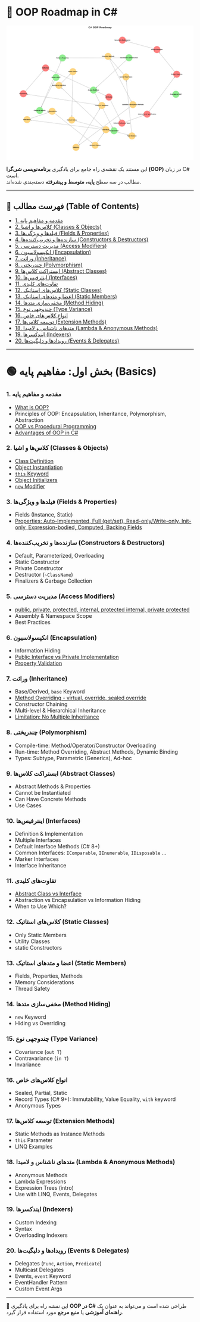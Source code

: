 ﻿# 🚀 OOP Roadmap in C#

![](../OOP_Roadmap.jpg)

این مستند یک نقشه‌ی راه جامع برای یادگیری **برنامه‌نویسی شی‌گرا (OOP)** در زبان C# است.  
مطالب در سه سطح **پایه، متوسط و پیشرفته** دسته‌بندی شده‌اند.

---


## 📑 فهرست مطالب (Table of Contents)

- [1. مقدمه و مفاهیم پایه](#1-مقدمه-و-مفاهیم-پایه)
- [2. کلاس‌ها و اشیا (Classes & Objects)](#2-کلاسها-و-اشیا-classes--objects)
- [3. فیلدها و ویژگی‌ها (Fields & Properties)](#3-فیلدها-و-ویژگیها-fields--properties)
- [4. سازنده‌ها و تخریب‌کننده‌ها (Constructors & Destructors)](#4-سازندهها-و-تخریبکنندهها-constructors--destructors)
- [5. مدیریت دسترسی (Access Modifiers)](#5-مدیریت-دسترسی-access-modifiers)
- [6. انکپسولاسیون (Encapsulation)](#6-انکپسولاسیون-encapsulation)
- [7. وراثت (Inheritance)](#7-وراثت-inheritance)
- [8. چندریختی (Polymorphism)](#8-چندریختی-polymorphism)
- [9. ابستراکت کلاس‌ها (Abstract Classes)](#9-ابستراکت-کلاسه-abstract-classes)
- [10. اینترفیس‌ها (Interfaces)](#10-اینترفیسها-interfaces)
- [11. تفاوت‌های کلیدی](#11-تفاوتهای-کلیدی)
- [12. کلاس‌های استاتیک (Static Classes)](#12-کلاسه-استاتیک-static-classes)
- [13. اعضا و متدهای استاتیک (Static Members)](#13-اعضا-و-متدهای-استاتیک-static-members)
- [14. مخفی‌سازی متدها (Method Hiding)](#14-مخفیسازی-متدها-method-hiding)
- [15. چندوجهی نوع (Type Variance)](#15-چندوجهی-نوع-type-variance)
- [16. انواع کلاس‌های خاص](#16-انواع-کلاسه-خاص)
- [17. توسعه کلاس‌ها (Extension Methods)](#17-توسعه-کلاسه-extension-methods)
- [18. متدهای ناشناس و لامبدا (Lambda & Anonymous Methods)](#18-متدهای-ناشناس-و-لامبدا-lambda--anonymous-methods)
- [19. ایندکسرها (Indexers)](#19-ایندکسرها-indexers)
- [20. رویدادها و دلیگیت‌ها (Events & Delegates)](#20-رویدادها-و-دلیگیتها-events--delegates)

---

# 🟢 بخش اول: مفاهیم پایه (Basics)

### 1. مقدمه و مفاهیم پایه
- [What is OOP?](./BasicsConcepts/WhatـisـOOP.md)
- Principles of OOP: Encapsulation, Inheritance, Polymorphism, Abstraction  
- [OOP vs Procedural Programming ](./BasicsConcepts/OOP_ProceduralProgramming.md)
- [Advantages of OOP in C#](./BasicsConcepts/Advantages_of_OOP.md)
### 2. کلاس‌ها و اشیا (Classes & Objects)
- [Class Definition ](./Class_Object/Definition_Class.md)  
- [ Object Instantiation ](./Class_Object/Object_Instantiation.md)  
- [`this` Keyword  ](./Class_Object/this_Keyword.md)  
- [ Object Initializers ](./Class_Object/ObjectـInitializers.md)  
- [  `new` Modifier  ](./Class_Object/new_Keyword_Modifier.md)  

### 3. فیلدها و ویژگی‌ها (Fields & Properties)
- Fields (Instance, Static)  
- [ Properties: Auto-Implemented, Full (get/set), Read-only/Write-only, Init-only, Expression-bodied, Computed, Backing Fields   ](./Class_Object/Properties.md)  

### 4. سازنده‌ها و تخریب‌کننده‌ها (Constructors & Destructors)
- Default, Parameterized, Overloading  
- Static Constructor  
- Private Constructor  
- Destructor (`~ClassName`)  
- Finalizers & Garbage Collection  

### 5. مدیریت دسترسی (Access Modifiers)
- [public, private, protected, internal, protected internal, private protected ](./Access_Modifiers/Public_Private_Internal_Protected.md)
 - Assembly & Namespace Scope  
- Best Practices  

### 6. انکپسولاسیون (Encapsulation)
- Information Hiding  
- [Public Interface vs Private Implementation](./Encapsulation/Public_Interface_vs_Private_Implementation.md)
- [Property Validation ](./Encapsulation/Property_Validation.md)
 



### 7. وراثت (Inheritance)
- Base/Derived, `base` Keyword  
- [Method Overriding - virtual, override, sealed override](./Inheritance/Method-Overriding.md)
- Constructor Chaining  
- Multi-level & Hierarchical Inheritance
- [Limitation: No Multiple Inheritance](./Inheritance/Limitation_No_Multiple_Inheritance.md)


### 8. چندریختی (Polymorphism)
- Compile-time: Method/Operator/Constructor Overloading  
- Run-time: Method Overriding, Abstract Methods, Dynamic Binding  
- Types: Subtype, Parametric (Generics), Ad-hoc  

### 9. ابستراکت کلاس‌ها (Abstract Classes)
- Abstract Methods & Properties  
- Cannot be Instantiated  
- Can Have Concrete Methods  
- Use Cases  

### 10. اینترفیس‌ها (Interfaces)
- Definition & Implementation  
- Multiple Interfaces  
- Default Interface Methods (C# 8+)  
- Common Interfaces: `IComparable`, `IEnumerable`, `IDisposable` …  
- Marker Interfaces  
- Interface Inheritance  

### 11. تفاوت‌های کلیدی
- [Abstract Class vs Interface ](./Abstract_Class_vs_Interface/AbstractClass_vs_Interface.md)
- Abstraction vs Encapsulation vs Information Hiding  
- When to Use Which?  

### 12. کلاس‌های استاتیک (Static Classes)
- Only Static Members  
- Utility Classes  
- static Constructors  

### 13. اعضا و متدهای استاتیک (Static Members)
- Fields, Properties, Methods  
- Memory Considerations  
- Thread Safety  

### 14. مخفی‌سازی متدها (Method Hiding)
- `new` Keyword  
- Hiding vs Overriding  

### 15. چندوجهی نوع (Type Variance)
- Covariance (`out T`)  
- Contravariance (`in T`)  
- Invariance  

### 16. انواع کلاس‌های خاص
- Sealed, Partial, Static  
- Record Types (C# 9+): Immutability, Value Equality, `with` keyword  
- Anonymous Types  

### 17. توسعه کلاس‌ها (Extension Methods)
- Static Methods as Instance Methods  
- `this` Parameter  
- LINQ Examples  

### 18. متدهای ناشناس و لامبدا (Lambda & Anonymous Methods)
- Anonymous Methods  
- Lambda Expressions  
- Expression Trees (intro)  
- Use with LINQ, Events, Delegates  

### 19. ایندکسرها (Indexers)
- Custom Indexing  
- Syntax  
- Overloading Indexers  

### 20. رویدادها و دلیگیت‌ها (Events & Delegates)
- Delegates (`Func`, `Action`, `Predicate`)  
- Multicast Delegates  
- Events, `event` Keyword  
- EventHandler Pattern  
- Custom Event Args  




---

📌 این نقشه راه برای یادگیری **OOP در C#** طراحی شده است و می‌تواند به عنوان یک **راهنمای آموزشی** یا **منبع مرجع** مورد استفاده قرار گیرد.
